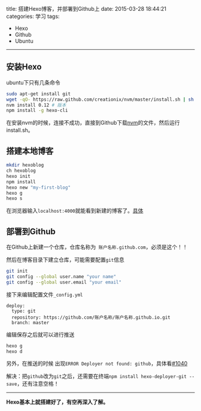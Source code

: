 title: 搭建Hexo博客，并部署到Github上
date: 2015-03-28 18:44:21
categories: 学习
tags:
- Hexo
- Github
- Ubuntu
---

## 安装Hexo
ubuntu下只有几条命令
```bash
sudo apt-get install git
wget -qO- https://raw.github.com/creationix/nvm/master/install.sh | sh
nvm install 0.12 # 版本
npm install -g hexo-cli
```
<!--more-->

在安装nvm的时候，连接不成功，直接到Github下载[nvm](https://github.com/creationix/nvm)的文件，然后运行install.sh。

## 搭建本地博客
```bash
mkdir hexoblog
ch hexoblog
hexo init
npm install
hexo new "my-first-blog"
hexo g
hexo s
```
在浏览器输入`localhost:4000`就能看到新建的博客了。[具体](http://hexo.io/docs/)

## 部署到Github
在Github上新建一个仓库，仓库名称为`
账户名称.github.com`，必须是这个！！

然后在博客目录下建立仓库，可能需要配置`git`信息
```bash
git init
git config --global user.name "your name"
git config --global user.email "your email"
```
接下来编辑配置文件`_config.yml`
```
deploy: 
  type: git
  repository: https://github.com/账户名称/账户名称.github.io.git
  branch: master
```
编辑保存之后就可以进行推送
```bash
hexo g 
hexo d
```
另外，在推送的时候 出现`ERROR Deployer not found: github`，具体看[#1040](https://github.com/hexojs/hexo/issues/1040)

解决：把`github`改为`git`之后，还需要在终端`npm install hexo-deployer-git --save`，还有注意空格！

---

**Hexo基本上就搭建好了，有空再深入了解。**
